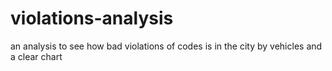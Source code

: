 # violations-analysis
an analysis to see how bad violations of codes is in the city by vehicles and a clear chart
